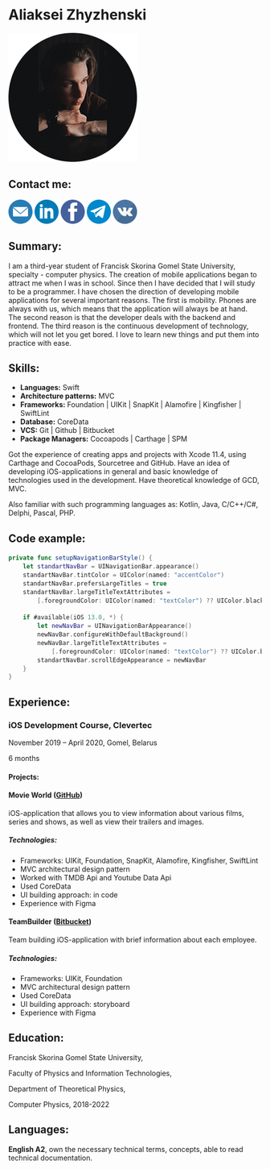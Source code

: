 # Aliaksei Zhyzhenski
![Profile photo](/images/profile_photo.png)

## Contact me:
[![alexey.zhizhensky@gmail.com](/images/email_logo.png)](mailto:alexey.zhizhensky@gmail.com)
[![LinkedIn](/images/linkedin_logo.png)](https://www.linkedin.com/in/alexey-zhizhensky-667ab11a8)
[![Facebook](/images/facebook_logo.png)](https://www.facebook.com/alexey.zhizhensky)
[![Telegram](/images/telegram_logo.png)](https://t.me/anyw1n)
[![VK](/images/vk_logo.png)](https://vk.com/anywin)

## Summary:
I am a third-year student of Francisk Skorina Gomel State University, specialty - computer physics. The creation of mobile applications began to attract me when I was in school. Since then I have decided that I will study to be a programmer. I have chosen the direction of developing mobile applications for several important reasons. The first is mobility. Phones are always with us, which means that the application will always be at hand. The second reason is that the developer deals with the backend and frontend. The third reason is the continuous development of technology, which will not let you get bored. I love to learn new things and put them into practice with ease.

## Skills:
* **Languages:** Swift
* **Architecture patterns:** MVC
* **Frameworks:** Foundation | UIKit | SnapKit | Alamofire | Kingfisher | SwiftLint
* **Database:** CoreData
* **VCS:** Git | Github | Bitbucket
* **Package Managers:** Cocoapods | Carthage | SPM

Got the experience of creating apps and projects with Xcode 11.4, using Carthage and
CocoaPods, Sourcetree and GitHub. Have an idea of developing iOS-applications in general
and basic knowledge of technologies used in the development. Have theoretical knowledge
of GCD, MVC.

Also familiar with such programming languages as: Kotlin, Java, C/C++/C#, Delphi, Pascal, PHP.

## Code example:
```swift
private func setupNavigationBarStyle() {
    let standartNavBar = UINavigationBar.appearance()
    standartNavBar.tintColor = UIColor(named: "accentColor")
    standartNavBar.prefersLargeTitles = true
    standartNavBar.largeTitleTextAttributes =
        [.foregroundColor: UIColor(named: "textColor") ?? UIColor.black]

    if #available(iOS 13.0, *) {
        let newNavBar = UINavigationBarAppearance()
        newNavBar.configureWithDefaultBackground()
        newNavBar.largeTitleTextAttributes =
            [.foregroundColor: UIColor(named: "textColor") ?? UIColor.black]
        standartNavBar.scrollEdgeAppearance = newNavBar
    }
}
```

## Experience:
### iOS Development Course, Clevertec
November 2019 – April 2020, Gomel, Belarus

6 months

#### Projects:
#### Movie World ([GitHub](https://github.com/anyw1n/MovieWorld))
iOS-application that allows you to view information about various films, series and shows, as
well as view their trailers and images.

##### Technologies:
* Frameworks: UIKit, Foundation, SnapKit, Alamofire, Kingfisher, SwiftLint
* MVC architectural design pattern
* Worked with TMDB Api and Youtube Data Api
* Used CoreData
* UI building approach: in code
* Experience with Figma

#### TeamBuilder ([Bitbucket](https://bitbucket.org/AlexeyZhizhensky/teambuilder))
Team building iOS-application with brief information about each employee.

##### Technologies:
* Frameworks: UIKit, Foundation
* MVC architectural design pattern
* Used CoreData
* UI building approach: storyboard
* Experience with Figma

## Education:
Francisk Skorina Gomel State University,

Faculty of Physics and Information Technologies,

Department of Theoretical Physics,

Computer Physics, 2018-2022

## Languages:
**English A2**, own the necessary technical terms, concepts, able to read technical documentation.
